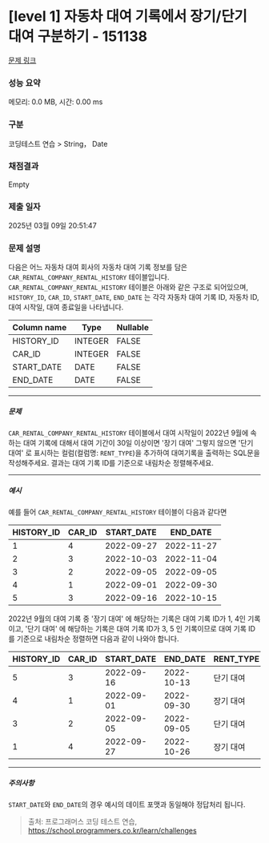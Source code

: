 # [level 1] 자동차 대여 기록에서 장기/단기 대여 구분하기 - 151138 

[문제 링크](https://school.programmers.co.kr/learn/courses/30/lessons/151138) 

### 성능 요약

메모리: 0.0 MB, 시간: 0.00 ms

### 구분

코딩테스트 연습 > String， Date

### 채점결과

Empty

### 제출 일자

2025년 03월 09일 20:51:47

### 문제 설명

<p>다음은 어느 자동차 대여 회사의 자동차 대여 기록 정보를 담은 <code>CAR_RENTAL_COMPANY_RENTAL_HISTORY</code> 테이블입니다. <code>CAR_RENTAL_COMPANY_RENTAL_HISTORY</code> 테이블은 아래와 같은 구조로 되어있으며, <code>HISTORY_ID</code>, <code>CAR_ID</code>, <code>START_DATE</code>, <code>END_DATE</code> 는 각각 자동차 대여 기록 ID, 자동차 ID, 대여 시작일, 대여 종료일을 나타냅니다.</p>
<table class="table">
        <thead><tr>
<th>Column name</th>
<th>Type</th>
<th>Nullable</th>
</tr>
</thead>
        <tbody><tr>
<td>HISTORY_ID</td>
<td>INTEGER</td>
<td>FALSE</td>
</tr>
<tr>
<td>CAR_ID</td>
<td>INTEGER</td>
<td>FALSE</td>
</tr>
<tr>
<td>START_DATE</td>
<td>DATE</td>
<td>FALSE</td>
</tr>
<tr>
<td>END_DATE</td>
<td>DATE</td>
<td>FALSE</td>
</tr>
</tbody>
      </table>
<hr>

<h5>문제</h5>

<p><code>CAR_RENTAL_COMPANY_RENTAL_HISTORY</code> 테이블에서 대여 시작일이 2022년 9월에 속하는 대여 기록에 대해서 대여 기간이 30일 이상이면 '장기 대여' 그렇지 않으면 '단기 대여' 로 표시하는 컬럼(컬럼명: <code>RENT_TYPE</code>)을 추가하여 대여기록을 출력하는 SQL문을 작성해주세요. 결과는 대여 기록 ID를 기준으로 내림차순 정렬해주세요.</p>

<hr>

<h5>예시</h5>

<p>예를 들어 <code>CAR_RENTAL_COMPANY_RENTAL_HISTORY</code> 테이블이 다음과 같다면</p>
<table class="table">
        <thead><tr>
<th>HISTORY_ID</th>
<th>CAR_ID</th>
<th>START_DATE</th>
<th>END_DATE</th>
</tr>
</thead>
        <tbody><tr>
<td>1</td>
<td>4</td>
<td>2022-09-27</td>
<td>2022-11-27</td>
</tr>
<tr>
<td>2</td>
<td>3</td>
<td>2022-10-03</td>
<td>2022-11-04</td>
</tr>
<tr>
<td>3</td>
<td>2</td>
<td>2022-09-05</td>
<td>2022-09-05</td>
</tr>
<tr>
<td>4</td>
<td>1</td>
<td>2022-09-01</td>
<td>2022-09-30</td>
</tr>
<tr>
<td>5</td>
<td>3</td>
<td>2022-09-16</td>
<td>2022-10-15</td>
</tr>
</tbody>
      </table>
<p>2022년 9월의 대여 기록 중 '장기 대여' 에 해당하는 기록은 대여 기록 ID가 1, 4인 기록이고, '단기 대여' 에 해당하는 기록은 대여 기록 ID가 3, 5 인 기록이므로 대여 기록 ID를 기준으로 내림차순 정렬하면 다음과 같이 나와야 합니다.</p>
<table class="table">
        <thead><tr>
<th>HISTORY_ID</th>
<th>CAR_ID</th>
<th>START_DATE</th>
<th>END_DATE</th>
<th>RENT_TYPE</th>
</tr>
</thead>
        <tbody><tr>
<td>5</td>
<td>3</td>
<td>2022-09-16</td>
<td>2022-10-13</td>
<td>단기 대여</td>
</tr>
<tr>
<td>4</td>
<td>1</td>
<td>2022-09-01</td>
<td>2022-09-30</td>
<td>장기 대여</td>
</tr>
<tr>
<td>3</td>
<td>2</td>
<td>2022-09-05</td>
<td>2022-09-05</td>
<td>단기 대여</td>
</tr>
<tr>
<td>1</td>
<td>4</td>
<td>2022-09-27</td>
<td>2022-10-26</td>
<td>장기 대여</td>
</tr>
</tbody>
      </table>
<hr>

<h5>주의사항</h5>

<p><code>START_DATE</code>와 <code>END_DATE</code>의 경우 예시의 데이트 포맷과 동일해야 정답처리 됩니다.</p>


> 출처: 프로그래머스 코딩 테스트 연습, https://school.programmers.co.kr/learn/challenges